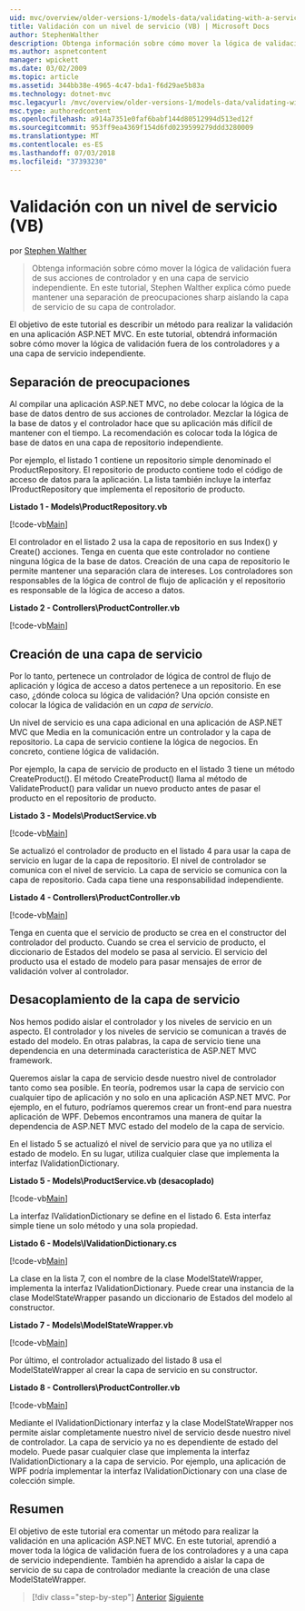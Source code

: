 ```yaml
---
uid: mvc/overview/older-versions-1/models-data/validating-with-a-service-layer-vb
title: Validación con un nivel de servicio (VB) | Microsoft Docs
author: StephenWalther
description: Obtenga información sobre cómo mover la lógica de validación fuera de sus acciones de controlador y en una capa de servicio independiente. En este tutorial, Stephen Walther explica cómo se...
ms.author: aspnetcontent
manager: wpickett
ms.date: 03/02/2009
ms.topic: article
ms.assetid: 344bb38e-4965-4c47-bda1-f6d29ae5b83a
ms.technology: dotnet-mvc
msc.legacyurl: /mvc/overview/older-versions-1/models-data/validating-with-a-service-layer-vb
msc.type: authoredcontent
ms.openlocfilehash: a914a7351e0faf6babf144d80512994d513ed12f
ms.sourcegitcommit: 953ff9ea4369f154d6fd0239599279ddd3280009
ms.translationtype: MT
ms.contentlocale: es-ES
ms.lasthandoff: 07/03/2018
ms.locfileid: "37393230"
---
```

<a name="validating-with-a-service-layer-vb"></a>Validación con un nivel de servicio (VB)
====================
por [Stephen Walther](https://github.com/StephenWalther)

> Obtenga información sobre cómo mover la lógica de validación fuera de sus acciones de controlador y en una capa de servicio independiente. En este tutorial, Stephen Walther explica cómo puede mantener una separación de preocupaciones sharp aislando la capa de servicio de su capa de controlador.


El objetivo de este tutorial es describir un método para realizar la validación en una aplicación ASP.NET MVC. En este tutorial, obtendrá información sobre cómo mover la lógica de validación fuera de los controladores y a una capa de servicio independiente.

## <a name="separating-concerns"></a>Separación de preocupaciones

Al compilar una aplicación ASP.NET MVC, no debe colocar la lógica de la base de datos dentro de sus acciones de controlador. Mezclar la lógica de la base de datos y el controlador hace que su aplicación más difícil de mantener con el tiempo. La recomendación es colocar toda la lógica de base de datos en una capa de repositorio independiente.

Por ejemplo, el listado 1 contiene un repositorio simple denominado el ProductRepository. El repositorio de producto contiene todo el código de acceso de datos para la aplicación. La lista también incluye la interfaz IProductRepository que implementa el repositorio de producto.

**Listado 1 - Models\ProductRepository.vb**

[!code-vb[Main](validating-with-a-service-layer-vb/samples/sample1.vb)]

El controlador en el listado 2 usa la capa de repositorio en sus Index() y Create() acciones. Tenga en cuenta que este controlador no contiene ninguna lógica de la base de datos. Creación de una capa de repositorio le permite mantener una separación clara de intereses. Los controladores son responsables de la lógica de control de flujo de aplicación y el repositorio es responsable de la lógica de acceso a datos.

**Listado 2 - Controllers\ProductController.vb**

[!code-vb[Main](validating-with-a-service-layer-vb/samples/sample2.vb)]

## <a name="creating-a-service-layer"></a>Creación de una capa de servicio

Por lo tanto, pertenece un controlador de lógica de control de flujo de aplicación y lógica de acceso a datos pertenece a un repositorio. En ese caso, ¿dónde coloca su lógica de validación? Una opción consiste en colocar la lógica de validación en un *capa de servicio*.

Un nivel de servicio es una capa adicional en una aplicación de ASP.NET MVC que Media en la comunicación entre un controlador y la capa de repositorio. La capa de servicio contiene la lógica de negocios. En concreto, contiene lógica de validación.

Por ejemplo, la capa de servicio de producto en el listado 3 tiene un método CreateProduct(). El método CreateProduct() llama al método de ValidateProduct() para validar un nuevo producto antes de pasar el producto en el repositorio de producto.

**Listado 3 - Models\ProductService.vb**

[!code-vb[Main](validating-with-a-service-layer-vb/samples/sample3.vb)]

Se actualizó el controlador de producto en el listado 4 para usar la capa de servicio en lugar de la capa de repositorio. El nivel de controlador se comunica con el nivel de servicio. La capa de servicio se comunica con la capa de repositorio. Cada capa tiene una responsabilidad independiente.

**Listado 4 - Controllers\ProductController.vb**

[!code-vb[Main](validating-with-a-service-layer-vb/samples/sample4.vb)]

Tenga en cuenta que el servicio de producto se crea en el constructor del controlador del producto. Cuando se crea el servicio de producto, el diccionario de Estados del modelo se pasa al servicio. El servicio del producto usa el estado de modelo para pasar mensajes de error de validación volver al controlador.

## <a name="decoupling-the-service-layer"></a>Desacoplamiento de la capa de servicio

Nos hemos podido aislar el controlador y los niveles de servicio en un aspecto. El controlador y los niveles de servicio se comunican a través de estado del modelo. En otras palabras, la capa de servicio tiene una dependencia en una determinada característica de ASP.NET MVC framework.

Queremos aislar la capa de servicio desde nuestro nivel de controlador tanto como sea posible. En teoría, podremos usar la capa de servicio con cualquier tipo de aplicación y no solo en una aplicación ASP.NET MVC. Por ejemplo, en el futuro, podríamos queremos crear un front-end para nuestra aplicación de WPF. Debemos encontramos una manera de quitar la dependencia de ASP.NET MVC estado del modelo de la capa de servicio.

En el listado 5 se actualizó el nivel de servicio para que ya no utiliza el estado de modelo. En su lugar, utiliza cualquier clase que implementa la interfaz IValidationDictionary.

**Listado 5 - Models\ProductService.vb (desacoplado)**

[!code-vb[Main](validating-with-a-service-layer-vb/samples/sample5.vb)]

La interfaz IValidationDictionary se define en el listado 6. Esta interfaz simple tiene un solo método y una sola propiedad.

**Listado 6 - Models\IValidationDictionary.cs**

[!code-vb[Main](validating-with-a-service-layer-vb/samples/sample6.vb)]

La clase en la lista 7, con el nombre de la clase ModelStateWrapper, implementa la interfaz IValidationDictionary. Puede crear una instancia de la clase ModelStateWrapper pasando un diccionario de Estados del modelo al constructor.

**Listado 7 - Models\ModelStateWrapper.vb**

[!code-vb[Main](validating-with-a-service-layer-vb/samples/sample7.vb)]

Por último, el controlador actualizado del listado 8 usa el ModelStateWrapper al crear la capa de servicio en su constructor.

**Listado 8 - Controllers\ProductController.vb**

[!code-vb[Main](validating-with-a-service-layer-vb/samples/sample8.vb)]

Mediante el IValidationDictionary interfaz y la clase ModelStateWrapper nos permite aislar completamente nuestro nivel de servicio desde nuestro nivel de controlador. La capa de servicio ya no es dependiente de estado del modelo. Puede pasar cualquier clase que implementa la interfaz IValidationDictionary a la capa de servicio. Por ejemplo, una aplicación de WPF podría implementar la interfaz IValidationDictionary con una clase de colección simple.

## <a name="summary"></a>Resumen

El objetivo de este tutorial era comentar un método para realizar la validación en una aplicación ASP.NET MVC. En este tutorial, aprendió a mover toda la lógica de validación fuera de los controladores y a una capa de servicio independiente. También ha aprendido a aislar la capa de servicio de su capa de controlador mediante la creación de una clase ModelStateWrapper.

> [!div class="step-by-step"]
> [Anterior](validating-with-the-idataerrorinfo-interface-vb.md)
> [Siguiente](validation-with-the-data-annotation-validators-vb.md)
